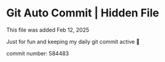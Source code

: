# Git Auto Commit | Hidden File

This file was added Feb 12, 2025

Just for fun and keeping my daily git commit active 🤪

commit number: 584483
